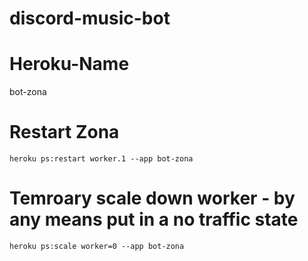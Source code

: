 # discord-music-bot
# Heroku-Name
bot-zona

# Restart Zona 
```
heroku ps:restart worker.1 --app bot-zona
````

# Temroary scale down worker - by any means put in a no traffic state
```
heroku ps:scale worker=0 --app bot-zona
````